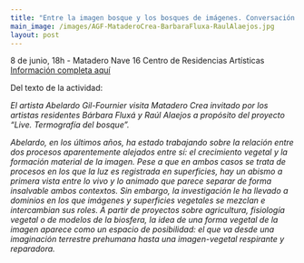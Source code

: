 ```yaml
---
title: "Entre la imagen bosque y los bosques de imágenes. Conversación entre Abelardo Gil-Fournier y las artistas residentes Barbará Fluxá y Raúl Alaejos"
main_image: /images/AGF-MataderoCrea-BarbaraFluxa-RaulAlaejos.jpg
layout: post
---
```


8 de junio, 18h - Matadero Nave 16 Centro de Residencias Artísticas
<a href="https://www.mataderomadrid.org/programacion/propuesta-de-artista-barbara-fluxa-y-raul-alaejos-elan-dorphium-y-maria-jerez">Información completa aquí</a>

Del texto de la actividad: 

<em>El artista Abelardo Gil-Fournier visita Matadero Crea invitado por los artistas residentes Bárbara Fluxá y Raúl Alaejos a propósito del proyecto “Live. Termografía del bosque”.</em>

<em>Abelardo, en los últimos años, ha estado trabajando sobre la relación entre dos procesos aparentemente alejados entre sí: el crecimiento vegetal y la formación material de la imagen. Pese a que en ambos casos se trata de procesos en los que la luz es registrada en superficies, hay un abismo a primera vista entre lo vivo y lo animado que parece separar de forma insalvable ambos contextos. Sin embargo, la investigación le ha llevado a dominios en los que imágenes y superficies vegetales se mezclan e intercambian sus roles. A partir de proyectos sobre agricultura, fisiología vegetal o de modelos de la biosfera, la idea de una forma vegetal de la imagen aparece como un espacio de posibilidad: el que va desde una imaginación terrestre prehumana hasta una imagen-vegetal respirante y reparadora.</em>